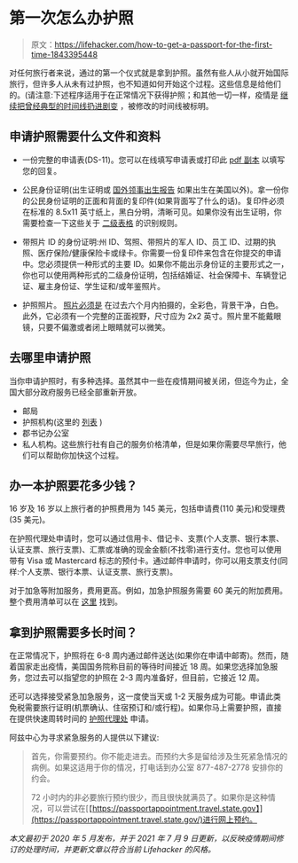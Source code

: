 # 第一次怎么办护照

> 原文：<https://lifehacker.com/how-to-get-a-passport-for-the-first-time-1843395448>

对任何旅行者来说，通过的第一个仪式就是拿到护照。虽然有些人从小就开始国际旅行，但许多人从未有过护照，也不知道如何开始这个过程。这些信息是给他们的。(请注意:下述程序适用于在正常情况下获得护照；和其他一切一样，疫情是 [继续把曾经典型的时间线扔进剧变](https://www.azcentral.com/story/travel/destinations/2021/07/07/passport-application-status-why-its-taking-so-long/7828677002/) ，被修改的时间线被标明。



## 申请护照需要什么文件和资料

*   一份完整的申请表(DS-11)。您可以在线填写申请表或打印此 [pdf 副本](https://eforms.state.gov/Forms/ds11.pdf) 以填写您的回复。
*   公民身份证明(出生证明或 [国外领事出生报告](https://travel.state.gov/content/travel/en/international-travel/while-abroad/birth-abroad.html) 如果出生在美国以外)。拿一份你的公民身份证明的正面和背面的复印件(如果背面写了什么的话)。复印件必须在标准的 8.5x11 英寸纸上，黑白分明，清晰可见。如果你没有出生证明，你需要检查一下这些关于 [二级表格](https://travel.state.gov/content/travel/en/passports/how-apply/citizenship-evidence.html) 的识别规则。

*   带照片 ID 的身份证明:州 ID、驾照、带照片的军人 ID、员工 ID、过期的执照、医疗保险/健康保险卡或绿卡。你需要一份复印件来包含在你提交的申请中。您必须提供一种形式的主要 ID。如果你不能出示身份证的主要形式之一，你也可以使用两种形式的二级身份证明，包括结婚证、社会保障卡、车辆登记证、雇主身份证、学生证和/或年鉴照片。
*   护照照片。 [照片必须是](https://travel.state.gov/content/travel/en/passports/how-apply/photos.html) 在过去六个月内拍摄的，全彩色，背景干净，白色。此外，它必须有一个完整的正面视野，尺寸应为 2x2 英寸。照片里不能戴眼镜，只要不偏激或者闭上眼睛就可以微笑。

## **去哪里申请护照**

当你申请护照时，有多种选择。虽然其中一些在疫情期间被关闭，但迄今为止，全国大部分政府服务已经全部重新开放。

*   邮局
*   护照机构(这里的 [列表](https://travel.state.gov/content/travel/en/passports/get-fast/passport-agencies.html) )
*   郡书记办公室
*   私人机构。这些旅行社有自己的服务价格清单，但是如果你需要尽早旅行，他们可以帮助你加快这个过程。

## 办一本护照要花多少钱？

16 岁及 16 岁以上旅行者的护照费用为 145 美元，包括申请费(110 美元)和受理费(35 美元)。

在护照代理处申请时，您可以通过信用卡、借记卡、支票(个人支票、银行本票、认证支票、旅行支票)、汇票或准确的现金金额(不找零)进行支付。您也可以使用带有 Visa 或 Mastercard 标志的预付卡。通过邮件申请时，你可以用支票支付(同样:个人支票、银行本票、认证支票、旅行支票)。

对于加急等附加服务，费用更高。例如，加急护照服务需要 60 美元的附加费用。整个费用清单可以在 [这里](https://travel.state.gov/content/dam/passports/forms-fees/Passport%20Fees%20Chart_TSG2020.pdf) 找到。

## 拿到护照需要多长时间？

在正常情况下，护照将在 6-8 周内通过邮件送达(如果你在申请中邮寄)。然而，随着国家走出疫情，美国国务院称目前的等待时间接近 18 周。如果您选择加急服务，您过去可以指望您的护照在 2-3 周内准备好，但目前，它接近 12 周。

还可以选择接受紧急加急服务，这一度使当天或 1-2 天服务成为可能。申请此类免税需要旅行证明(机票确认、住宿预订和/或行程)。如果你马上需要护照，直接在提供快速周转时间的 [护照代理处](https://travel.state.gov/content/travel/en/passports/get-fast.html) 申请。

阿兹中心为寻求紧急服务的人提供以下建议:

> 首先，你需要预约。你不能走进去。而预约大多是留给涉及生死紧急情况的病例。如果这适用于你的情况，打电话到办公室 877-487-2778 安排你的约会。
> 
> 72 小时内的非必要旅行预约很少，而且很快就满员了。如果你是这种情况，可以尝试在[【https://passportappointment.travel.state.gov】](https://passportappointment.travel.state.gov/)进行网上预约。

*本文最初于 2020 年 5 月发布，并于 2021 年 7 月 9 日更新，以反映疫情期间修订的处理时间，并更新文章以符合当前 Lifehacker 的风格。*